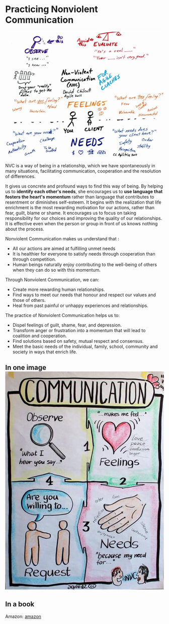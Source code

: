 # Practicing Nonviolent Communication

![nvc](../img/nvc.png)

NVC is a way of being in a relationship, which we have spontaneously in many situations, facilitating communication, cooperation and the resolution of differences.

It gives us concrete and profound ways to find this way of being. By helping us to **identify each other's needs**, she encourages us to **use language that fosters the heart's momentum** rather than language that contributes to resentment or diminishes self-esteem.
It begins with the realization that life enrichment is the most rewarding motivation for our actions, rather than fear, guilt, blame or shame. It encourages us to focus on taking responsibility for our choices and improving the quality of our relationships.
It is effective even when the person or group in front of us knows nothing about the process.

Nonviolent Communication makes us understand that :
- All our actions are aimed at fulfilling unmet needs
- It is healthier for everyone to satisfy needs through cooperation than through competition.
- Human beings naturally enjoy contributing to the well-being of others when they can do so with this momentum.

Through Nonviolent Communication, we can:
- Create more rewarding human relationships.
- Find ways to meet our needs that honour and respect our values and those of others.
- Heal from past painful or unhappy experiences and relationships.

The practice of Nonviolent Communication helps us to:
- Dispel feelings of guilt, shame, fear, and depression.
- Transform anger or frustration into a momentum that will lead to coalition and cooperation.
- Find solutions based on safety, mutual respect and consensus.
- Meet the basic needs of the individual, family, school, community and society in ways that enrich life.

## In one image![NVC](../img/NVC2.jpeg)

## In a book
Amazon: [amazon](https://www.amazon.com/Being-Genuine-Stop-Nice-Start/dp/1892005212)

